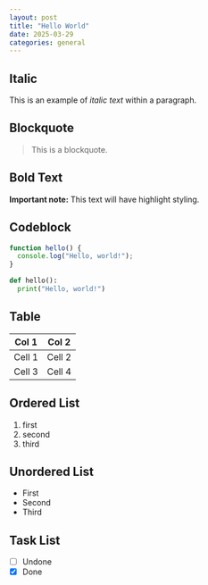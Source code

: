 ```yaml
---
layout: post
title: "Hello World"
date: 2025-03-29
categories: general
---
```


## Italic

This is an example of _italic text_ within a paragraph.

## Blockquote

> This is a blockquote.

## Bold Text

**Important note:** This text will have highlight styling.

## Codeblock

```javascript
function hello() {
  console.log("Hello, world!");
}
```

```python
def hello():
  print("Hello, world!")
```

## Table

| Col 1  | Col 2  |
| ------ | ------ |
| Cell 1 | Cell 2 |
| Cell 3 | Cell 4 |

## Ordered List

1. first
2. second
3. third

## Unordered List

- First
- Second
- Third

## Task List

- [ ] Undone
- [x] Done
